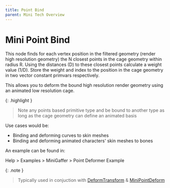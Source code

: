 ```yaml
---
title: Point Bind
parent: Mini Tech Overview
---
```


# Mini Point Bind

This node finds for each vertex position in the filtered geometry (render high resolution geometry) the N closest points in the cage geometry within radius R. Using the distances (D) to these closest points calculate a weight value (1/D). Store the weight and index to the position in the cage geometry in two vector constant primvars respectively.

This allows you to deform the bound high resolution render geometry using an animated low resolution cage. 

{: .highlight }
> Note any points based primitive type and be bound to another type as long as the cage geometry can define an animated basis

Use cases would be:
* Binding and deforming curves to skin meshes
* Binding and deforming animated characters' skin meshes to bones

An example can be found in:

Help > Examples > MiniGaffer > Point Deformer Example

{: .note }
> Typically used in conjuction with [DeformTransform](DeformTransform.md) & [MiniPointDeform](MiniPointDeformer.md)


